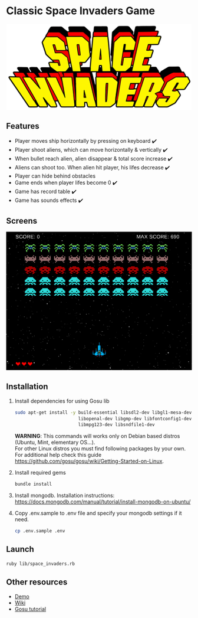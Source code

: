 # Classic Space Invaders Game

<p align="center">
  <img src="./doc/logo.png">
</p>

## Features

- Player moves ship horizontally by pressing on keyboard :heavy_check_mark:
- Player shoot aliens, which can move horizontally & vertically :heavy_check_mark:
- When bullet reach alien, alien disappear & total score increase :heavy_check_mark:
- Aliens can shoot too. When alien hit player, his lifes decrease :heavy_check_mark:
- Player can hide behind obstacles
- Game ends when player lifes become 0 :heavy_check_mark:
- Game has record table :heavy_check_mark:
- Game has sounds effects :heavy_check_mark:

## Screens

![Game board](./doc/gameboard.png)

## Installation

1. Install dependencies for using Gosu lib

    ```sh
    sudo apt-get install -y build-essential libsdl2-dev libgl1-mesa-dev \
                            libopenal-dev libgmp-dev libfontconfig1-dev \
                            libmpg123-dev libsndfile1-dev
    ```

    __WARNING__: This commands will works only on Debian
    based distros (Ubuntu, Mint, elementary OS...).<br>
    For other Linux distros you must find following packages
    by your own. For additional help check this guide <https://github.com/gosu/gosu/wiki/Getting-Started-on-Linux>.

2. Install required gems

    ```sh
    bundle install
    ```

3. Install mongodb. Installation instructions: <https://docs.mongodb.com/manual/tutorial/install-mongodb-on-ubuntu/>

4. Copy .env.sample to .env file and specify your mongodb settings if it need.

    ```sh
    cp .env.sample .env
    ```

## Launch

```sh
ruby lib/space_invaders.rb
```

## Other resources

- [Demo](https://www.youtube.com/watch?v=MU4psw3ccUI)
- [Wiki](https://ru.wikipedia.org/wiki/Space_Invaders)
- [Gosu tutorial](https://leanpub.com/developing-games-with-ruby/read)
